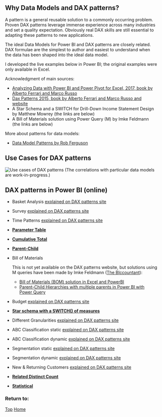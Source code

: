 ## Why Data Models and DAX patterns?

A pattern is a general reusable solution to a commonly occurring problem.  Proven DAX patterns leverage immense experience across many industries and set a quality expectation.  Obviously real DAX skills are still essential to adapting these patterns to new applications.

The ideal Data Models for Power BI and DAX patterns are closely related.  DAX formulae are the simplest to author and easiest to understand when the data has been shaped into the ideal data model.

I developed the live examples below in Power BI; the original examples were only available in Excel.

Acknowledgment of main sources:
- [Analyzing Data with Power BI and Power Pivot for Excel, 2017, book by Alberto Ferrari and Marco Russo](https://www.sqlbi.com/books/analyzing-data-with-microsoft-power-bi-and-power-pivot-for-excel/)
- [Dax Patterns 2015, book by Alberto Ferrari and Marco Russo and website](https://www.daxpatterns.com/patterns/)
- A Star Schema and a SWITCH for Drill-Down Income Statement Design by Matthew Mowrey (the links are below)
- A Bill of Materials solution using Power Query (M) by Imke Feldmann (the links are below)

More about patterns for data models:
- [Data Model Patterns by Rob Ferguson](https://robferguson.org/blog/2015/04/22/data-model-patterns/)

## Use Cases for DAX patterns

![Use cases of DAX patterns](https://tomfox7.github.io/Power-BI-samples-DAX-patterns/DAX_Patterns&Data_Models.png)
(The correlations with particular data models are work-in-progress.)

## DAX patterns in Power BI (online)
  <style>
    iframe {
      border: 1px solid black;
      width: 800px;
      height: 506px;
      allow: fullscreen
    }
  </style>
  
- Basket Analysis	[explained on DAX patterns site](https://www.daxpatterns.com/basket-analysis/)
- Survey	[explained on DAX patterns site](https://www.daxpatterns.com/survey/)
- Time Patterns	[explained on DAX patterns site](https://www.daxpatterns.com/time-patterns/)
- **[Parameter Table](https://beyondpowerbi.com/Power-BI-samples-DAX-patterns/Related-Distinct-Count/)**

- **[Cumulative Total](https://beyondpowerbi.com/Power-BI-samples-DAX-patterns/Cumulative-Total/)**
  
- **[Parent-Child](https://beyondpowerbi.com/Power-BI-samples-DAX-patterns/Parent-Child/)**

- Bill of Materials
  
  This is not yet available on the DAX patterns website, but solutions using M queries have been made by Imke Feldmann ([The BIccountant](https://www.thebiccountant.com/)):
  - [Bill of Materials (BOM) solution in Excel and PowerBI](https://www.thebiccountant.com/2017/05/08/dynamic-bill-of-material-bom-solution-in-excel-and-powerbi/)
  - [Parent-Child Hierarchies with multiple parents in Power BI with Power Query](https://www.thebiccountant.com/2019/10/03/parent-child-hierarchies-with-multiple-parents-in-power-bi-with-power-query/)
  
  
- Budget	[explained on DAX patterns site](https://www.daxpatterns.com/budget-patterns/)
  
- **[Star schema with a SWITCH() of measures](https://beyondpowerbi.com/Power-BI-samples-DAX-patterns/star-with-switch-of-measures/)**

- Different Granularities	[explained on DAX patterns site](https://www.daxpatterns.com/handling-different-granularities/)
- ABC Classification static	[explained on DAX patterns site](https://www.daxpatterns.com/abc-classification/)
- ABC Classification dynamic	[explained on DAX patterns site](https://www.daxpatterns.com/abc-classification-dynamic/)
- Segmentation static	[explained on DAX patterns site](https://www.daxpatterns.com/static-segmentation/)
- Segmentation dynamic	[explained on DAX patterns site](https://www.daxpatterns.com/dynamic-segmentation/)
- New & Returning Customers	[explained on DAX patterns site](https://www.daxpatterns.com/new-and-returning-customers/)
- **[Related Distinct Count](https://beyondpowerbi.com/Power-BI-samples-DAX-patterns/Related-Distinct-Count/)** 
    
- **[Statistical](https://beyondpowerbi.com/Power-BI-samples-DAX-patterns/statistical/)** 


### Return to: 
[Top](#why-data-models-and-dax-patterns)  [Home](https://beyondpowerbi.com/)
